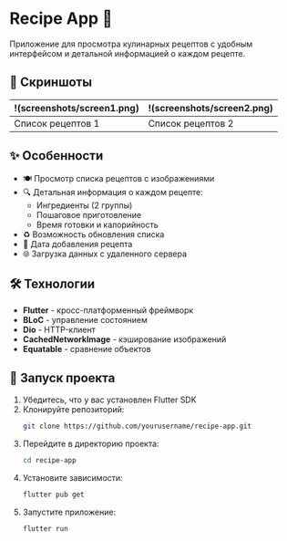 # Recipe App 🍳

Приложение для просмотра кулинарных рецептов с удобным интерфейсом и детальной информацией о каждом рецепте.

## 📱 Скриншоты

| !(screenshots/screen1.png) | !(screenshots/screen2.png) |
|-------------------------------------------|--------------------------------------------|
| Список рецептов  1                        | Список рецептов  2                         |

## ✨ Особенности

- 🍽️ Просмотр списка рецептов с изображениями
- 🔍 Детальная информация о каждом рецепте:
    - Ингредиенты (2 группы)
    - Пошаговое приготовление
    - Время готовки и калорийность
- ♻️ Возможность обновления списка
- 📅 Дата добавления рецепта
- 🌐 Загрузка данных с удаленного сервера

## 🛠 Технологии

- **Flutter** - кросс-платформенный фреймворк
- **BLoC** - управление состоянием
- **Dio** - HTTP-клиент
- **CachedNetworkImage** - кэширование изображений
- **Equatable** - сравнение объектов

## 🚀 Запуск проекта

1. Убедитесь, что у вас установлен Flutter SDK
2. Клонируйте репозиторий:
   ```bash
   git clone https://github.com/yourusername/recipe-app.git
   ```
3. Перейдите в директорию проекта:
   ```bash
   cd recipe-app
   ```
4. Установите зависимости:
   ```bash
   flutter pub get
   ```
5. Запустите приложение:
   ```bash
   flutter run
   ```

